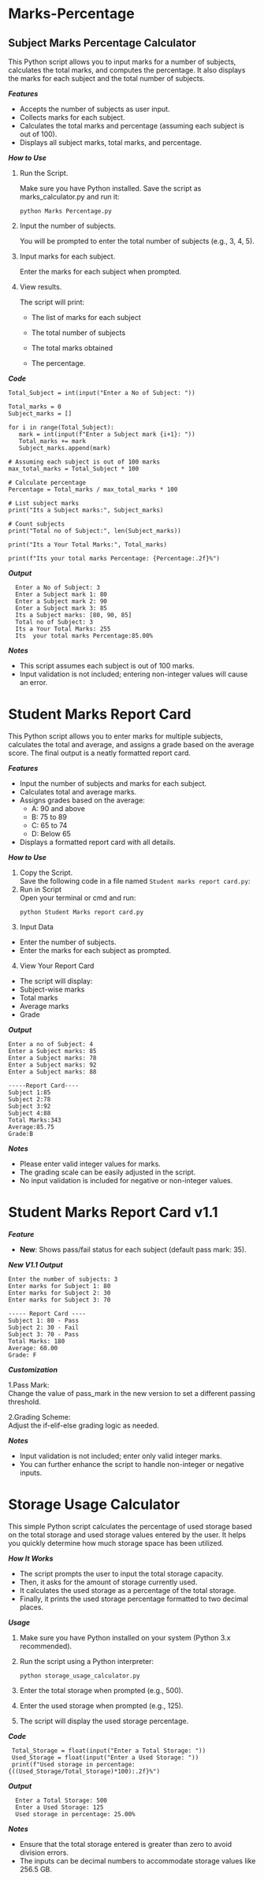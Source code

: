 # Marks-Percentage
## Subject Marks Percentage Calculator
This Python script allows you to input marks for a number of subjects, calculates the total marks, and computes the percentage. It also displays the marks for each subject and the total number of subjects.

***Features***<br>
  - Accepts the number of subjects as user input.
  - Collects marks for each subject.
  - Calculates the total marks and percentage (assuming each subject is out of 100).
  - Displays all subject marks, total marks, and percentage.

***How to Use***
 1. Run the Script.
    
     Make sure you have Python installed. Save the script as marks_calculator.py and run it:
    ```
    python Marks Percentage.py
    ```
 2. Input the number of subjects.
    
    You will be prompted to enter the total number of subjects (e.g., 3, 4, 5).
    
 3. Input marks for each subject.

    Enter the marks for each subject when prompted.
    
 4. View results.
    
    The script will print:

      - The list of marks for each subject

     - The total number of subjects
    
     - The total marks obtained
    
     - The percentage.


***Code***

 ```
Total_Subject = int(input("Enter a No of Subject: "))

Total_marks = 0
Subject_marks = []

for i in range(Total_Subject):
    mark = int(input(f"Enter a Subject mark {i+1}: "))
    Total_marks += mark
    Subject_marks.append(mark)

# Assuming each subject is out of 100 marks
max_total_marks = Total_Subject * 100

# Calculate percentage
Percentage = Total_marks / max_total_marks * 100

# List subject marks
print("Its a Subject marks:", Subject_marks)

# Count subjects
print("Total no of Subject:", len(Subject_marks))

print("Its a Your Total Marks:", Total_marks)

print(f"Its your total marks Percentage: {Percentage:.2f}%")

 ```

***Output***
```
  Enter a No of Subject: 3
  Enter a Subject mark 1: 80
  Enter a Subject mark 2: 90
  Enter a Subject mark 3: 85
  Its a Subject marks: [80, 90, 85]
  Total no of Subject: 3
  Its a Your Total Marks: 255
  Its  your total marks Percentage:85.00%
```

***Notes***
 - This script assumes each subject is out of 100 marks.
 - Input validation is not included; entering non-integer values will cause an error.


 # Student Marks Report Card
This Python script allows you to enter marks for multiple subjects, calculates the total and average, and assigns a grade based on the average score. The final output is a neatly formatted report card.

***Features***

  - Input the number of subjects and marks for each subject.
  - Calculates total and average marks.
  - Assigns grades based on the average:
    - A: 90 and above
    - B: 75 to 89
    - C: 65 to 74
    - D: Below 65
  - Displays a formatted report card with all details.

***How to Use***
 1. Copy the Script.<br>
     Save the following code in a file named ``` Student marks report card.py ```:
 2. Run in Script<br>
    Open your terminal or cmd and run:
    ```
    python Student Marks report card.py
    ```
3. Input Data

  - Enter the number of subjects.
  - Enter the marks for each subject as prompted.

4. View Your Report Card
  - The script will display:
  - Subject-wise marks
  - Total marks
  - Average marks
  - Grade

***Output***
```
Enter a no of Subject: 4
Enter a Subject marks: 85
Enter a Subject marks: 78
Enter a Subject marks: 92
Enter a Subject marks: 88

-----Report Card----
Subject 1:85
Subject 2:78
Subject 3:92
Subject 4:88
Total Marks:343
Average:85.75
Grade:B

```

***Notes***
  - Please enter valid integer values for marks.
  - The grading scale can be easily adjusted in the script.
  - No input validation is included for negative or non-integer values.

 # Student Marks Report Card v1.1

***Feature***
 - **New**: Shows pass/fail status for each subject (default pass mark: 35).

***New V1.1 Output***

```
Enter the number of subjects: 3
Enter marks for Subject 1: 80
Enter marks for Subject 2: 30
Enter marks for Subject 3: 70

----- Report Card ----
Subject 1: 80 - Pass
Subject 2: 30 - Fail
Subject 3: 70 - Pass
Total Marks: 180
Average: 60.00
Grade: F

```

***Customization***
 
 1.Pass Mark:<br>
  Change the value of pass_mark in the new version to set a different passing threshold.

2.Grading Scheme:<br>
  Adjust the if-elif-else grading logic as needed.

***Notes***
 - Input validation is not included; enter only valid integer marks.
 - You can further enhance the script to handle non-integer or negative inputs.


# Storage Usage Calculator
This simple Python script calculates the percentage of used storage based on the total storage and used storage values entered by the user. It helps you quickly determine how much storage space has been utilized.

***How It Works***

  - The script prompts the user to input the total storage capacity.
  - Then, it asks for the amount of storage currently used.
  - It calculates the used storage as a percentage of the total storage.
  - Finally, it prints the used storage percentage formatted to two decimal places.

***Usage***

  1. Make sure you have Python installed on your system (Python 3.x recommended).
  2. Run the script using a Python interpreter:
     
     ```
     python storage_usage_calculator.py
     ```
  3. Enter the total storage when prompted (e.g., 500).
  4. Enter the used storage when prompted (e.g., 125).
  5. The script will display the used storage percentage.

***Code***

 ```
  Total_Storage = float(input("Enter a Total Storage: "))
  Used_Storage = float(input("Enter a Used Storage: "))
  print(f"Used storage in percentage:{((Used_Storage/Total_Storage)*100):.2f}%")

 ```
***Output***

```
  Enter a Total Storage: 500
  Enter a Used Storage: 125
  Used storage in percentage: 25.00%

```

***Notes***
  - Ensure that the total storage entered is greater than zero to avoid division errors.
  - The inputs can be decimal numbers to accommodate storage values like 256.5 GB.
